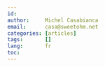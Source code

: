 ```yaml
---
id:         
author:     Michel Casabianca
email:      casa@sweetohm.net
categories: [articles]
tags:       []
lang:       fr
toc:        
---
```


